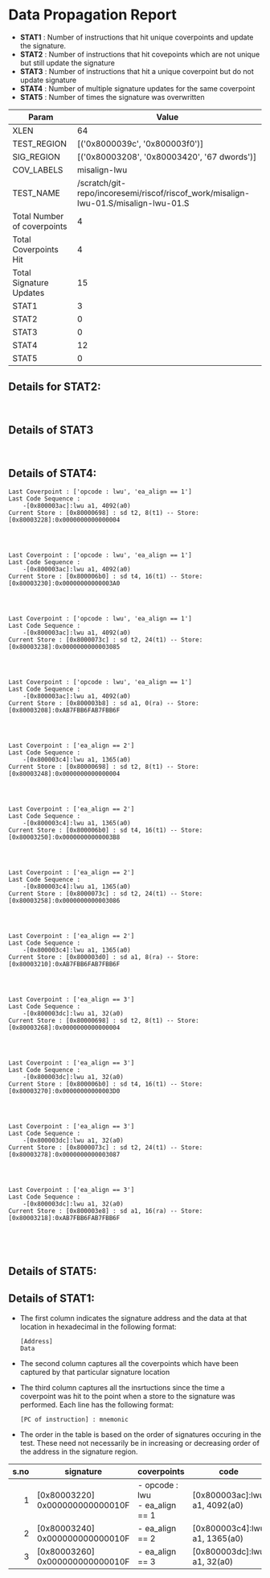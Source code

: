 
# Data Propagation Report

- **STAT1** : Number of instructions that hit unique coverpoints and update the signature.
- **STAT2** : Number of instructions that hit covepoints which are not unique but still update the signature
- **STAT3** : Number of instructions that hit a unique coverpoint but do not update signature
- **STAT4** : Number of multiple signature updates for the same coverpoint
- **STAT5** : Number of times the signature was overwritten

| Param                     | Value    |
|---------------------------|----------|
| XLEN                      | 64      |
| TEST_REGION               | [('0x8000039c', '0x800003f0')]      |
| SIG_REGION                | [('0x80003208', '0x80003420', '67 dwords')]      |
| COV_LABELS                | misalign-lwu      |
| TEST_NAME                 | /scratch/git-repo/incoresemi/riscof/riscof_work/misalign-lwu-01.S/misalign-lwu-01.S    |
| Total Number of coverpoints| 4     |
| Total Coverpoints Hit     | 4      |
| Total Signature Updates   | 15      |
| STAT1                     | 3      |
| STAT2                     | 0      |
| STAT3                     | 0     |
| STAT4                     | 12     |
| STAT5                     | 0     |

## Details for STAT2:

```


```

## Details of STAT3

```


```

## Details of STAT4:

```
Last Coverpoint : ['opcode : lwu', 'ea_align == 1']
Last Code Sequence : 
	-[0x800003ac]:lwu a1, 4092(a0)
Current Store : [0x80000698] : sd t2, 8(t1) -- Store: [0x80003228]:0x0000000000000004




Last Coverpoint : ['opcode : lwu', 'ea_align == 1']
Last Code Sequence : 
	-[0x800003ac]:lwu a1, 4092(a0)
Current Store : [0x800006b0] : sd t4, 16(t1) -- Store: [0x80003230]:0x00000000000003A0




Last Coverpoint : ['opcode : lwu', 'ea_align == 1']
Last Code Sequence : 
	-[0x800003ac]:lwu a1, 4092(a0)
Current Store : [0x8000073c] : sd t2, 24(t1) -- Store: [0x80003238]:0x0000000000003085




Last Coverpoint : ['opcode : lwu', 'ea_align == 1']
Last Code Sequence : 
	-[0x800003ac]:lwu a1, 4092(a0)
Current Store : [0x800003b8] : sd a1, 0(ra) -- Store: [0x80003208]:0xAB7FBB6FAB7FBB6F




Last Coverpoint : ['ea_align == 2']
Last Code Sequence : 
	-[0x800003c4]:lwu a1, 1365(a0)
Current Store : [0x80000698] : sd t2, 8(t1) -- Store: [0x80003248]:0x0000000000000004




Last Coverpoint : ['ea_align == 2']
Last Code Sequence : 
	-[0x800003c4]:lwu a1, 1365(a0)
Current Store : [0x800006b0] : sd t4, 16(t1) -- Store: [0x80003250]:0x00000000000003B8




Last Coverpoint : ['ea_align == 2']
Last Code Sequence : 
	-[0x800003c4]:lwu a1, 1365(a0)
Current Store : [0x8000073c] : sd t2, 24(t1) -- Store: [0x80003258]:0x0000000000003086




Last Coverpoint : ['ea_align == 2']
Last Code Sequence : 
	-[0x800003c4]:lwu a1, 1365(a0)
Current Store : [0x800003d0] : sd a1, 8(ra) -- Store: [0x80003210]:0xAB7FBB6FAB7FBB6F




Last Coverpoint : ['ea_align == 3']
Last Code Sequence : 
	-[0x800003dc]:lwu a1, 32(a0)
Current Store : [0x80000698] : sd t2, 8(t1) -- Store: [0x80003268]:0x0000000000000004




Last Coverpoint : ['ea_align == 3']
Last Code Sequence : 
	-[0x800003dc]:lwu a1, 32(a0)
Current Store : [0x800006b0] : sd t4, 16(t1) -- Store: [0x80003270]:0x00000000000003D0




Last Coverpoint : ['ea_align == 3']
Last Code Sequence : 
	-[0x800003dc]:lwu a1, 32(a0)
Current Store : [0x8000073c] : sd t2, 24(t1) -- Store: [0x80003278]:0x0000000000003087




Last Coverpoint : ['ea_align == 3']
Last Code Sequence : 
	-[0x800003dc]:lwu a1, 32(a0)
Current Store : [0x800003e8] : sd a1, 16(ra) -- Store: [0x80003218]:0xAB7FBB6FAB7FBB6F





```

## Details of STAT5:



## Details of STAT1:

- The first column indicates the signature address and the data at that location in hexadecimal in the following format: 
  ```
  [Address]
  Data
  ```

- The second column captures all the coverpoints which have been captured by that particular signature location

- The third column captures all the insrtuctions since the time a coverpoint was
  hit to the point when a store to the signature was performed. Each line has
  the following format:
  ```
  [PC of instruction] : mnemonic
  ```
- The order in the table is based on the order of signatures occuring in the
  test. These need not necessarily be in increasing or decreasing order of the
  address in the signature region.

|s.no|            signature             |              coverpoints              |               code               |
|---:|----------------------------------|---------------------------------------|----------------------------------|
|   1|[0x80003220]<br>0x000000000000010F|- opcode : lwu<br> - ea_align == 1<br> |[0x800003ac]:lwu a1, 4092(a0)<br> |
|   2|[0x80003240]<br>0x000000000000010F|- ea_align == 2<br>                    |[0x800003c4]:lwu a1, 1365(a0)<br> |
|   3|[0x80003260]<br>0x000000000000010F|- ea_align == 3<br>                    |[0x800003dc]:lwu a1, 32(a0)<br>   |
